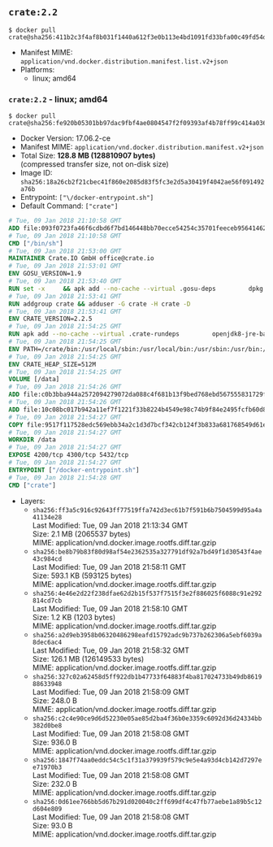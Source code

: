 ## `crate:2.2`

```console
$ docker pull crate@sha256:411b2c3f4af8b031f1440a612f3e0b113e4bd1091fd33bfa00c49fd54d9d42ac
```

-	Manifest MIME: `application/vnd.docker.distribution.manifest.list.v2+json`
-	Platforms:
	-	linux; amd64

### `crate:2.2` - linux; amd64

```console
$ docker pull crate@sha256:fe920b05301bb97dac9fbf4ae0804547f2f09393af4b78ff99c414a0367c8153
```

-	Docker Version: 17.06.2-ce
-	Manifest MIME: `application/vnd.docker.distribution.manifest.v2+json`
-	Total Size: **128.8 MB (128810907 bytes)**  
	(compressed transfer size, not on-disk size)
-	Image ID: `sha256:18a26cb2f21cbec41f860e2085d83f5fc3e2d5a30419f4042ae56f091492a76b`
-	Entrypoint: `["\/docker-entrypoint.sh"]`
-	Default Command: `["crate"]`

```dockerfile
# Tue, 09 Jan 2018 21:10:58 GMT
ADD file:093f0723fa46f6cdbd6f7bd146448bb70ecce54254c35701feeceb956414622f in / 
# Tue, 09 Jan 2018 21:10:58 GMT
CMD ["/bin/sh"]
# Tue, 09 Jan 2018 21:53:00 GMT
MAINTAINER Crate.IO GmbH office@crate.io
# Tue, 09 Jan 2018 21:53:01 GMT
ENV GOSU_VERSION=1.9
# Tue, 09 Jan 2018 21:53:40 GMT
RUN set -x     && apk add --no-cache --virtual .gosu-deps         dpkg         gnupg         curl     && export ARCH=$(echo $(dpkg --print-architecture) | cut -d"-" -f3)     && curl -o /usr/local/bin/gosu -fSL "https://github.com/tianon/gosu/releases/download/$GOSU_VERSION/gosu-$ARCH"     && curl -o /usr/local/bin/gosu.asc -fSL "https://github.com/tianon/gosu/releases/download/$GOSU_VERSION/gosu-$ARCH.asc"     && export GNUPGHOME="$(mktemp -d)"     && gpg --keyserver ha.pool.sks-keyservers.net --recv-keys B42F6819007F00F88E364FD4036A9C25BF357DD4     && gpg --batch --verify /usr/local/bin/gosu.asc /usr/local/bin/gosu     && rm -r "$GNUPGHOME" /usr/local/bin/gosu.asc     && chmod +x /usr/local/bin/gosu     && gosu nobody true     && apk del .gosu-deps
# Tue, 09 Jan 2018 21:53:41 GMT
RUN addgroup crate && adduser -G crate -H crate -D
# Tue, 09 Jan 2018 21:53:41 GMT
ENV CRATE_VERSION=2.2.5
# Tue, 09 Jan 2018 21:54:25 GMT
RUN apk add --no-cache --virtual .crate-rundeps         openjdk8-jre-base         python3         openssl         sigar     && apk add --no-cache --virtual .build-deps         curl         gnupg         tar     && curl -fSL -O https://cdn.crate.io/downloads/releases/crate-$CRATE_VERSION.tar.gz     && curl -fSL -O https://cdn.crate.io/downloads/releases/crate-$CRATE_VERSION.tar.gz.asc     && export GNUPGHOME="$(mktemp -d)"     && gpg --keyserver ha.pool.sks-keyservers.net --recv-keys 90C23FC6585BC0717F8FBFC37FAAE51A06F6EAEB     && gpg --batch --verify crate-$CRATE_VERSION.tar.gz.asc crate-$CRATE_VERSION.tar.gz     && rm -r "$GNUPGHOME" crate-$CRATE_VERSION.tar.gz.asc     && mkdir /crate     && tar -xf crate-$CRATE_VERSION.tar.gz -C /crate --strip-components=1     && rm crate-$CRATE_VERSION.tar.gz     && ln -s /usr/bin/python3 /usr/bin/python     && rm /crate/lib/sigar/libsigar-amd64-linux.so     && apk del .build-deps
# Tue, 09 Jan 2018 21:54:25 GMT
ENV PATH=/crate/bin:/usr/local/sbin:/usr/local/bin:/usr/sbin:/usr/bin:/sbin:/bin
# Tue, 09 Jan 2018 21:54:25 GMT
ENV CRATE_HEAP_SIZE=512M
# Tue, 09 Jan 2018 21:54:25 GMT
VOLUME [/data]
# Tue, 09 Jan 2018 21:54:26 GMT
ADD file:c0b3bba944a2572094279072da088c4f681b13f9bed768ebd567555831729fab in /crate/config/crate.yml 
# Tue, 09 Jan 2018 21:54:26 GMT
ADD file:10c08bc017b942a11ef7f1221f33b8224b4549e98c74b9f84e2495fcfb60d8ce in /crate/config/log4j2.properties 
# Tue, 09 Jan 2018 21:54:27 GMT
COPY file:9517f117528edc569ebb34a2c1d3d7bcf342cb124f3b833a681768549d61ebfb in / 
# Tue, 09 Jan 2018 21:54:27 GMT
WORKDIR /data
# Tue, 09 Jan 2018 21:54:27 GMT
EXPOSE 4200/tcp 4300/tcp 5432/tcp
# Tue, 09 Jan 2018 21:54:27 GMT
ENTRYPOINT ["/docker-entrypoint.sh"]
# Tue, 09 Jan 2018 21:54:28 GMT
CMD ["crate"]
```

-	Layers:
	-	`sha256:ff3a5c916c92643ff77519ffa742d3ec61b7f591b6b7504599d95a4a41134e28`  
		Last Modified: Tue, 09 Jan 2018 21:13:34 GMT  
		Size: 2.1 MB (2065537 bytes)  
		MIME: application/vnd.docker.image.rootfs.diff.tar.gzip
	-	`sha256:be8b79b83f80d98af54e2362535a327791df92a7bd49f1d30543f4ae43c984cd`  
		Last Modified: Tue, 09 Jan 2018 21:58:11 GMT  
		Size: 593.1 KB (593125 bytes)  
		MIME: application/vnd.docker.image.rootfs.diff.tar.gzip
	-	`sha256:4e46e2d22f238dfae62d2b15f537f7515f3e2f886025f6088c91e292814cd7cb`  
		Last Modified: Tue, 09 Jan 2018 21:58:10 GMT  
		Size: 1.2 KB (1203 bytes)  
		MIME: application/vnd.docker.image.rootfs.diff.tar.gzip
	-	`sha256:a2d9eb3958b06320486298eafd15792adc9b737b262306a5ebf6039a8dec6ac4`  
		Last Modified: Tue, 09 Jan 2018 21:58:32 GMT  
		Size: 126.1 MB (126149533 bytes)  
		MIME: application/vnd.docker.image.rootfs.diff.tar.gzip
	-	`sha256:327c02a62458d5ff922db1b47733f64883f4ba817024733b49db861988633948`  
		Last Modified: Tue, 09 Jan 2018 21:58:09 GMT  
		Size: 248.0 B  
		MIME: application/vnd.docker.image.rootfs.diff.tar.gzip
	-	`sha256:c2c4e90ce9d6d52230e05ae85d2ba4f36b0e3359c6092d36d24334bb382d0be8`  
		Last Modified: Tue, 09 Jan 2018 21:58:08 GMT  
		Size: 936.0 B  
		MIME: application/vnd.docker.image.rootfs.diff.tar.gzip
	-	`sha256:1847f74aa0eddc54c5c1f31a379939f579c9e5e4a93d4cb142d7297ee71970b3`  
		Last Modified: Tue, 09 Jan 2018 21:58:08 GMT  
		Size: 232.0 B  
		MIME: application/vnd.docker.image.rootfs.diff.tar.gzip
	-	`sha256:0d61ee766bb5d67b291d020040c2ff699df4c47fb77aebe1a89b5c12d604e809`  
		Last Modified: Tue, 09 Jan 2018 21:58:08 GMT  
		Size: 93.0 B  
		MIME: application/vnd.docker.image.rootfs.diff.tar.gzip
